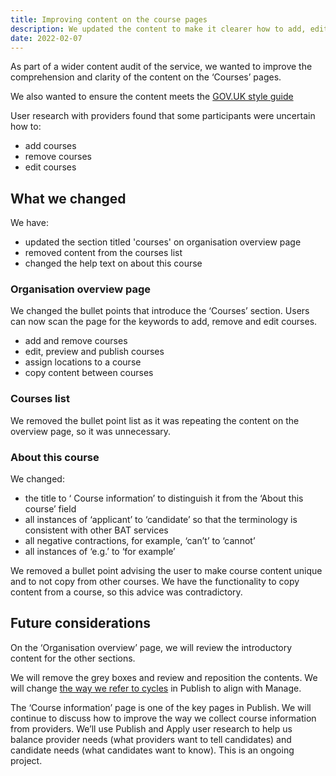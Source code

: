 ```yaml
---
title: Improving content on the course pages
description: We updated the content to make it clearer how to add, edit and remove a course and aligned the content with the style guide
date: 2022-02-07
---
```


As part of a wider content audit of the service, we wanted to improve the comprehension and clarity of the content on the ‘Courses’ pages.

We also wanted to ensure the content meets the [GOV.UK style guide](https://www.gov.uk/guidance/style-guide/a-to-z-of-gov-uk-style)

User research with providers found that some participants were uncertain how to:

- add courses
- remove courses
- edit courses

## What we changed
We have:

- updated the section titled 'courses' on organisation overview page
- removed content from the courses list
- changed the help text on about this course

### Organisation overview page


We changed the bullet points that introduce the ‘Courses’ section. Users can now scan the page for the keywords to add, remove and edit courses.

- add and remove courses
- edit, preview and publish courses
- assign locations to a course
- copy content between courses

### Courses list

We removed the bullet point list as it was repeating the content on the overview page, so it was unnecessary.

### About this course

We changed:

- the title to ‘ Course information’ to distinguish it from the ‘About this course’ field
- all instances of ‘applicant’ to ‘candidate’ so that the terminology is consistent with other BAT services
- all negative contractions, for example, ‘can’t’ to ‘cannot’
- all instances of ‘e.g.’ to ‘for example’

We removed a bullet point advising the user to make course content unique and to not copy from other courses. We have the functionality to copy content from a course, so this advice was contradictory.

## Future considerations

On the ‘Organisation overview’ page, we will review the introductory content for the other sections.

We will remove the grey boxes and review and reposition the contents.
We will change [the way we refer to cycles]( https://bat-design-history.netlify.app/manage-teacher-training-applications/referring-to-recruitment-cycles/) in Publish to align with Manage.

The ‘Course information’ page is one of the key pages in Publish. We will continue to discuss how to improve the way we collect course information from providers. We’ll use Publish and Apply user research to help us balance provider needs (what providers want to tell candidates) and candidate needs (what candidates want to know). This is an ongoing project.
